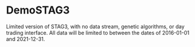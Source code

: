 # DemoSTAG3
Limited version of STAG3, with no data stream, genetic algorithms, or day trading interface.
All data will be limited to between the dates of 2016-01-01 and 2021-12-31.
